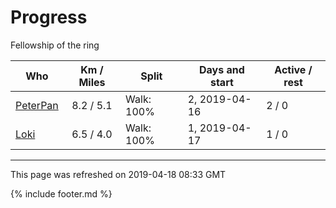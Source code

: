 
# Progress

Fellowship of the ring

| Who | Km / Miles | Split | Days and start | Active / rest |
| --- | :---: | --- | --- | --- |
| [PeterPan](users/PeterPan.md) | 8.2 / 5.1 | Walk: 100% | 2, 2019-04-16 | 2 / 0 |
| [Loki](users/Loki.md) | 6.5 / 4.0 | Walk: 100% | 1, 2019-04-17 | 1 / 0 |

---
This page was refreshed on 2019-04-18 08:33 GMT

{% include footer.md %}
